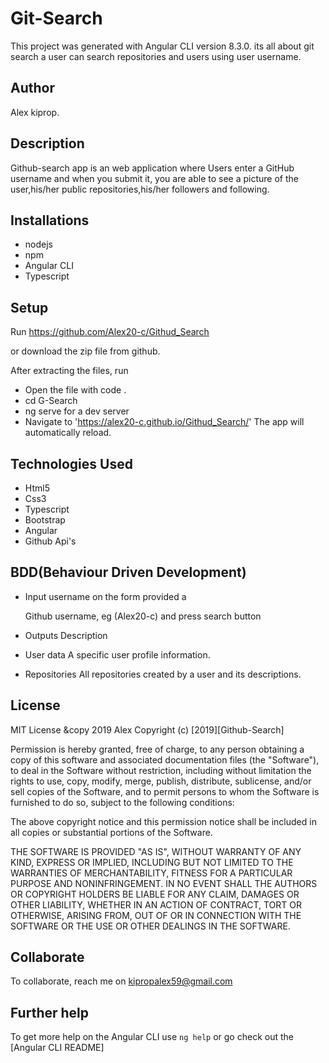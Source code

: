 # Git-Search
This project was generated with Angular CLI version 8.3.0. its all about git search a user can search repositories and users using user username.

## Author
Alex kiprop.

## Description

Github-search app is an web application where Users enter a GitHub username and when you submit it, you are able to see a picture of the user,his/her public repositories,his/her followers and following.


## Installations

* nodejs
* npm
* Angular CLI
* Typescript

## Setup

Run https://github.com/Alex20-c/Githud_Search

or download the zip file from github.

After extracting the files, run
* Open the file with code .
* cd G-Search
*  ng serve for a dev server
* Navigate to 'https://alex20-c.github.io/Githud_Search/' The app will automatically reload.


## Technologies Used
* Html5
* Css3
* Typescript
* Bootstrap
* Angular
* Github Api's

## BDD(Behaviour Driven Development)

* Input username on the form provided a

	Github username, eg (Alex20-c) and press search button 

* Outputs	Description

* User data	A specific user profile information.
* Repositories	All repositories created by a user and its descriptions.



## License
MIT License &copy 2019 Alex
Copyright (c) [2019][Github-Search]

Permission is hereby granted, free of charge, to any person obtaining a copy of this software and associated documentation files (the "Software"), to deal in the Software without restriction, including without limitation the rights to use, copy, modify, merge, publish, distribute, sublicense, and/or sell copies of the Software, and to permit persons to whom the Software is furnished to do so, subject to the following conditions:

The above copyright notice and this permission notice shall be included in all copies or substantial portions of the Software.

THE SOFTWARE IS PROVIDED "AS IS", WITHOUT WARRANTY OF ANY KIND, EXPRESS OR IMPLIED, INCLUDING BUT NOT LIMITED TO THE WARRANTIES OF MERCHANTABILITY, FITNESS FOR A PARTICULAR PURPOSE AND NONINFRINGEMENT. IN NO EVENT SHALL THE AUTHORS OR COPYRIGHT HOLDERS BE LIABLE FOR ANY CLAIM, DAMAGES OR OTHER LIABILITY, WHETHER IN AN ACTION OF CONTRACT, TORT OR OTHERWISE, ARISING FROM, OUT OF OR IN CONNECTION WITH THE SOFTWARE OR THE USE OR OTHER DEALINGS IN THE SOFTWARE.

## Collaborate

To collaborate, reach me on kipropalex59@gmail.com

## Further help

To get more help on the Angular CLI use `ng help` or go check out the [Angular CLI README]